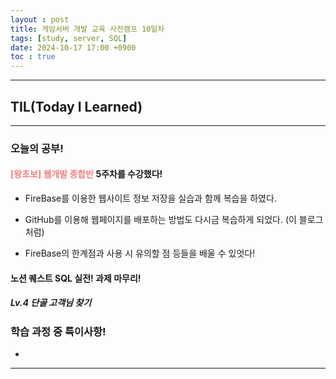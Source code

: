 ```yaml
---
layout : post
title: 게임서버 개발 교육 사전캠프 10일차
tags: [study, server, SQL]
date: 2024-10-17 17:00 +0900
toc : true
---
```


---

## TIL(Today I Learned)

---

### 오늘의 공부!

#### <span style="color : #F08080">**[왕초보] 웹개발 종합반**</span> 5주차를 수강했다!

- FireBase를 이용한 웹사이트 정보 저장을 실습과 함께 복습을 하였다.

- GitHub를 이용해 웹페이지를 배포하는 방법도 다시금 복습하게 되었다. (이 블로그 처럼)

- FireBase의 한계점과 사용 시 유의할 점 등들을 배울 수 있엇다!

#### **노션 퀘스트 SQL 실전! 과제** 마무리!





##### Lv.4 단골 고객님 찾기


### 학습 과정 중 특이사항!

- 

---